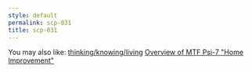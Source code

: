 ```yaml
---
style: default
permalink: scp-031
title: scp-031
---
```

You may also like:
[thinking/knowing/living](http://scp-wiki.net/thinking-knowing-living)
[Overview of MTF Psi-7 "Home Improvement"](http://scp-wiki.net/overview-of-mtf-psi-7-home-improvement)